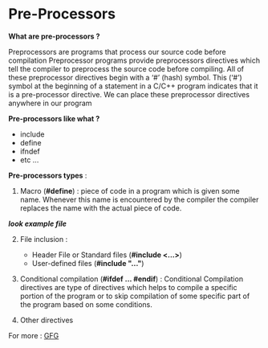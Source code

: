 # Pre-Processors

**What are pre-processors ?**

Preprocessors are programs that process our source code before compilation
Preprocessor programs provide preprocessors directives which tell the compiler to 
preprocess the source code before compiling. All of these preprocessor directives begin with
a ‘#’ (hash) symbol. This (‘#’) symbol at the beginning of a statement in a C/C++ program
indicates that it is a pre-processor directive. We can place these preprocessor directives anywhere in our program

**Pre-processors like what ?**
* include
* define
* ifndef 
* etc ...

**Pre-processors types** :
1. Macro (**#define**) : 
piece of code in a program which is given some name.
Whenever this name is encountered by the compiler 
the compiler replaces the name with the actual piece of code.

**_look example file_**

2. File inclusion :
    * Header File or Standard files (**#include <...>**)
    * User-defined files (**#include "..."**)
    
3. Conditional compilation (**#ifdef ... #endif**) :
Conditional Compilation directives are type of directives which helps to compile a specific portion of the program or to skip compilation of some specific part of the program based on some conditions.

4. Other directives

For more : [GFG](https://www.geeksforgeeks.org/cc-preprocessors/)
